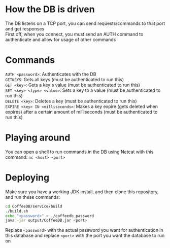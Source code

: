 # How the DB is driven
The DB listens on a TCP port, you can send requests/commands to that port and get responses  
First off, when you connect, you must send an AUTH command to authenticate and allow for usage of other commands  

# Commands
`AUTH <password>`: Authenticates with the DB  
`GETKEYS`: Gets all keys (must be authenticated to run this)  
`GET <key>`: Gets a key's value (must be authenticated to run this)  
`SET <key> <type> <value>`: Sets a key to a value (must be authenticated to run this)  
`DELETE <key>`: Deletes a key (must be authenticated to run this)  
`EXPIRE <key> IN <milliseconds>`: Makes a key expire (gets deleted when expires) after a certain amount of milliseconds (must be authenticated to run this)  

# Playing around
You can open a shell to run commands in the DB using Netcat with this command: `nc <host> <port>`

# Deploying
Make sure you have a working JDK install, and then clone this repository, and run these commands:
```bash
cd CoffeeDB/service/build
./build.sh
echo "<password>" > ./coffeedb_password
java -jar output/CoffeeDB.jar <port>
```
Replace `<password>` with the actual password you want for authentication in this database and replace `<port>` with the port you want the database to run on